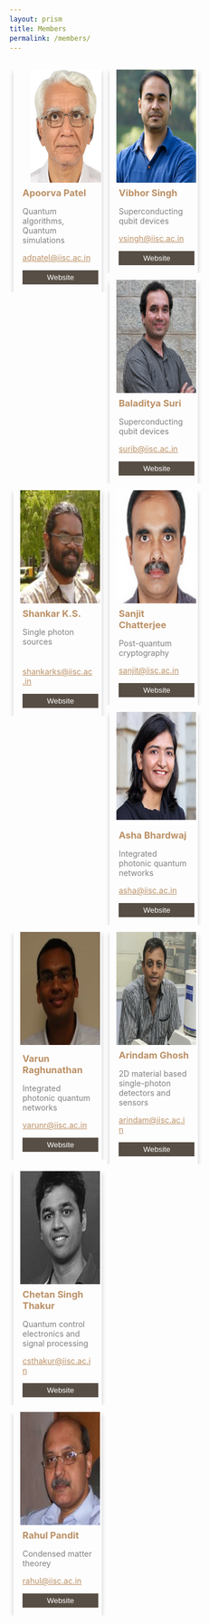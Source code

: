 ```yaml
---
layout: prism
title: Members
permalink: /members/
---
```


<style>

html {
  box-sizing: content-box;
}

*, *:before, *:after {
  box-sizing: inherit;
}

.column {
  float: left;
  width: 31%;
  margin-bottom: 12px;
  padding: 0 7px;
}

@media screen and (max-width: 500px) {
  .column {
    width: 65%;
    display: block;
    padding:0 50px;
  }
}

.card {
  box-shadow: 0 4px 8px 0 rgba(0, 0, 0, 0.2);
}

.container1 {
  padding: 0 16px;
}

.container1::after, .row::after {
  content: "";
  clear: both;
  display: table;
}

.title {
  color: grey;
}

.button {
  border: none;
  outline: 0;
  display: inline-block;
  padding: 5px;
  color: white;
  background-color: #574e45;
  text-align: center;
  cursor: pointer;
  width: 100%; 
}

.button:hover {
  background-color: #555;
}
</style>

<br>

<div class="row">
  <div class="column">
    <div class="card">
      <img src="/img/apoorva.jpg"  style="width:80%; height: 200px; margin-left: 30px;">
      <div class="container1">
        <h3 style="color: #bb9065; margin-bottom: 1px; margin-top: 5px;">Apoorva Patel</h3>
        <p class="title" style="margin-bottom: 5px;">Quantum algorithms, Quantum simulations</p>
        <a href="mailto:adpatel@iisc.ac.in" style="color: #bb9065;"><p>adpatel@iisc.ac.in</p></a>
        <a href="http://chep.iisc.ac.in/Personnel/adpatel.html"><p><button class="button">Website</button></p></a>
      </div>
    </div>
  </div>

  <div class="column">
    <div class="card">
      <img src="/img/vihor.png" style="width:90%; height: 200px; margin-left: 12px;">
      <div class="container1">
        <h3 style="color: #bb9065; margin-bottom: 1px; margin-top: 5px;"> Vibhor Singh </h3>
        <p class="title" style="margin-bottom: 5px;">Superconducting qubit devices</p>
        <a href="mailto:vsingh@iisc.ac.in" style="color: #bb9065;"><p>vsingh@iisc.ac.in</p></a>
        <a href="http://www.physics.iisc.ac.in/people-faculty.php"><p><button class="button">Website</button></p></a>
      </div>
    </div>
  </div>
  
  <div class="column">
    <div class="card">
      <img src="/img/bala.png"  style="width:90%; height: 200px; margin-left: 12px;">
      <div class="container1">
        <h3 style="color: #bb9065; margin-bottom: 1px; margin-top: 5px;"> Baladitya Suri</h3>
        <p class="title" style="margin-bottom: 5px;">Superconducting qubit devices</p>
        <a href="mailto:surib@iisc.ac.in" style="color: #bb9065;"><p>surib@iisc.ac.in</p></a>
        <a href="http://iap.iisc.ac.in/people/balasuri/"><p><button class="button">Website</button></p></a>
      </div>
    </div>
  </div>

</div>
  
  <div class="row">
  

  <div class="column">
    <div class="card">
      <img src="/img/shankar.png"  style="width:90%; height: 200px; margin-left: 12px;">
      <div class="container1">
        <h3 style="color: #bb9065; margin-bottom: 1px; margin-top: 5px;">Shankar K.S.</h3>
        <p class="title" style="margin-bottom: 5px;">Single photon sources</p>
        <br>
        <a href="mailto:shankarks@iisc.ac.in" style="color: #bb9065;"><p>shankarks@iisc.ac.in</p></a>
        <a href="http://www.cense.iisc.ac.in/shankar-kumar-selvaraja/"><p><button class="button">Website</button></p></a>
      </div>
    </div>
  </div>
  
  <div class="column">
    <div class="card">
      <img src="/img/sanjit.png" style="width:90%; height: 200px; margin-left: 12px">
      <div class="container1">
        <h3 style="color: #bb9065; margin-bottom: 1px; margin-top: 5px;">Sanjit Chatterjee </h3>
        <p class="title" style="margin-bottom: 5px;">Post-quantum cryptography</p>
        <a href="mailto:sanjit@iisc.ac.in" style="color: #bb9065;"><p>sanjit@iisc.ac.in</p></a>
        <a href="https://www.csa.iisc.ac.in/~sanjit/"><p><button class="button">Website</button></p></a>
      </div>
    </div>
  </div>
  <div class="column">
    <div class="card">
      <img src="/img/asha.png" style="width:90%; height: 200px; margin-left: 12px;">
      <div class="container1">
        <h3 style="color: #bb9065; margin-bottom: 1px; margin-top: 5px;"> Asha Bhardwaj </h3>
        <p class="title" style="margin-bottom: 5px;">Integrated photonic quantum networks</p>
        <a href="mailto:asha@iisc.ac.in" style="color: #bb9065;"><p>asha@iisc.ac.in</p></a>
        <a href="http://iap.iisc.ac.in/people/s-gopalakrishnan/"><p><button class="button">Website</button></p></a>
      </div>
    </div>
  </div>
</div>


  <div class="row">

  <div class="column">
    <div class="card">
    <img src="/img/varun.png"  style="width:90%; height: 200px; margin-left: 12px;">
    <br>
      <div class="container1">
        <h3 style="color: #bb9065; margin-bottom: 11px; margin-top: 11px;">Varun Raghunathan</h3>
        <p class="title" style="margin-bottom: 11px;">Integrated photonic quantum networks</p>
        <a href="mailto:varunr@iisc.ac.in" style="color: #bb9065;"><p>varunr@iisc.ac.in</p></a>
        <a href="https://www.sites.google.com/site/varunr196/"><p><button class="button">Website</button></p></a>
      </div>
    </div>
  </div>
  <div class="column">
    <div class="card">
     <img src="/img/arindham.png"  style="width:90%; height: 200px; margin-left: 12px;">
      <div class="container1">
        <h3 style="color: #bb9065; margin-bottom: 1px; margin-top: 5px;">Arindam Ghosh</h3>
        <p class="title" style="margin-bottom: 5px;">2D material based single-photon detectors and sensors</p>
       <a href="mailto:arindam@iisc.ac.in" style="color: #bb9065;"><p>arindam@iisc.ac.in</p></a>
        <a href="http://www.physics.iisc.ac.in/~arindam/"><p><button class="button">Website</button></p></a>
      </div>
    </div>
  </div>

  <div class="column">
    <div class="card">
      <img src="/img/Chetan.png" style="width:90%; height: 200px; margin-left: 12px;">
      <div class="container1">
        <h3 style="color: #bb9065; margin-bottom: 1px; margin-top: 5px;">Chetan Singh Thakur</h3>
        <p class="title" style="margin-bottom: 5px;">Quantum control electronics and signal processing</p>
       <a href="mailto:csthakur@iisc.ac.in" style="color: #bb9065;"><p>csthakur@iisc.ac.in</p></a>
        <a href="http://neuronics.dese.iisc.ac.in/"><p><button class="button">Website</button></p></a>
      </div>
    </div>
  </div>

</div>


  <div class="row">
    <div class="column">
    <div class="card">
      <img src="/img/rahul.png" style="width:90%; height: 200px; margin-left: 12px;">
      <div class="container1">
        <h3 style="color: #bb9065; margin-bottom: 1px; margin-top: 5px;"> Rahul Pandit</h3>
        <p class="title" style="margin-bottom: 5px;">Condensed matter theorey</p>
        <a href="mailto:rahul@iisc.ac.in" style="color: #bb9065;"><p>rahul@iisc.ac.in</p></a>
        <a href="http://www.physics.iisc.ac.in/~rahul/"><p><button class="button">Website</button></p></a>
      </div>
    </div>
  </div>
 
  
  
</div>

